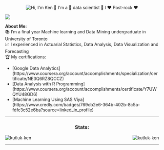 <p align="center">
  <img src="https://github.com/kutluk-ken/Kutluk-Ken-/blob/main/Assets/Output.gif" alt="Hi, I'm Ken 👋 I'm a 🚀 data scientist 🚀 I ❤️ Post-rock ❤️">
</p>

<a href="https://www.youtube.com/watch?v=imhmn4r0gic&t=1s"><img src="https://user-images.githubusercontent.com/73097560/115834477-dbab4500-a447-11eb-908a-139a6edaec5c.gif"></a>

<strong>About Me:</strong><br>
📚 I’m a final year Machine learning and Data Mining undergraduate in University of Toronto<br>
📈 I experienced in Actuarial Statistics, Data Analysis, Data Visualization and Forecasting<br>
🏆 My certifications: 
<ul>
  <li>[Google Data Analytics](https://www.coursera.org/account/accomplishments/specialization/certificate/NE3Q6RZ8QCCZ)</li>
  <li>[Data Analysis with R Programming](https://www.coursera.org/account/accomplishments/certificate/Y7UWQYU48GD6)</li>
  <li>[Machine Learning Using SAS Viya](https://www.credly.com/badges/769cb2e6-364b-402b-8c5a-fdfc3c52e6ba?source=linked_in_profile)</li>
  
</ul>
<hr>
<div style="display: block;">
<p>
  <h3 align="center">Stats:</h3>
<p>
    <a align="left">
      <p><img align="left" 
  src="https://github-readme-stats.vercel.app/api/top-langs?username=kutluk-ken&show_icons=true&theme=dark&locale=en&hide=jupyter%20notebook,lex,&langs_count=8" alt="kutluk-ken" /></p></a>
    <a align="right"><p>&nbsp;<img align="right" src="https://github-readme-stats.vercel.app/api?username=kutluk-ken&show_icons=true&theme=dark&locale=en" alt="kutluk-ken" /></p></a>  
  </p>
</p>
</div>
<hr>
<br>
